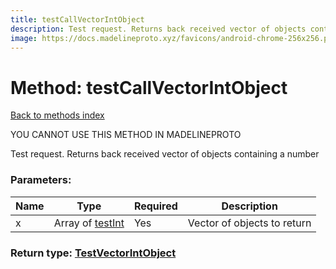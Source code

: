 ```yaml
---
title: testCallVectorIntObject
description: Test request. Returns back received vector of objects containing a number
image: https://docs.madelineproto.xyz/favicons/android-chrome-256x256.png
---
```

# Method: testCallVectorIntObject  
[Back to methods index](index.md)


YOU CANNOT USE THIS METHOD IN MADELINEPROTO


Test request. Returns back received vector of objects containing a number

### Parameters:

| Name     |    Type       | Required | Description |
|----------|---------------|----------|-------------|
|x|Array of [testInt](../constructors/testInt.md) | Yes|Vector of objects to return|


### Return type: [TestVectorIntObject](../types/TestVectorIntObject.md)

